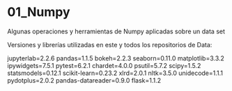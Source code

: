 # 01_Numpy
Algunas operaciones y herramientas de Numpy aplicadas sobre un data set

Versiones y librerías utilizadas en este y todos los repositorios de Data:

jupyterlab=2.2.6
pandas=1.1.5
bokeh=2.2.3
seaborn=0.11.0
matplotlib=3.3.2
ipywidgets=7.5.1
pytest=6.2.1
chardet=4.0.0
psutil=5.7.2
scipy=1.5.2
statsmodels=0.12.1
scikit-learn=0.23.2
xlrd=2.0.1
nltk=3.5.0
unidecode=1.1.1
pydotplus=2.0.2
pandas-datareader=0.9.0
flask=1.1.2
